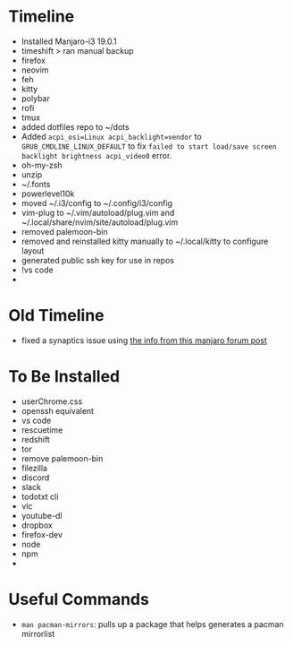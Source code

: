 # Timeline

- Installed Manjaro-i3 19.0.1
- timeshift > ran manual backup
- firefox
- neovim
- feh
- kitty
- polybar
- rofi
- tmux
- added dotfiles repo to ~/dots
- Added `acpi_osi=Linux acpi_backlight=vendor` to `GRUB_CMDLINE_LINUX_DEFAULT` to fix `failed to start load/save screen backlight brightness acpi_video0` error.
- oh-my-zsh
- unzip
- ~/.fonts
- powerlevel10k
- moved ~/.i3/config to ~/.config/i3/config
- vim-plug to ~/.vim/autoload/plug.vim and ~/.local/share/nvim/site/autoload/plug.vim
- removed palemoon-bin
- removed and reinstalled kitty manually to ~/.local/kitty to configure layout
- generated public ssh key for use in repos
- !vs code
- 

# Old Timeline

- fixed a synaptics issue using [the info from this manjaro forum post](https://forum.manjaro.org/t/synaptics-touchpad-on-hp-pavilion-g6-laptop/101462)

# To Be Installed

- userChrome.css
- openssh equivalent
- vs code
- rescuetime
- redshift
- tor
- remove palemoon-bin
- filezilla
- discord
- slack
- todotxt cli
- vlc
- youtube-dl
- dropbox
- firefox-dev
- node
- npm
-

# Useful Commands

- `man pacman-mirrors`: pulls up a package that helps generates a pacman mirrorlist
